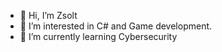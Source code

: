 - 👋 Hi, I’m Zsolt
- 👀 I’m interested in C# and Game development.
- 🌱 I’m currently learning Cybersecurity

<!---
HORZSOCD/HORZSOCD is a ✨ special ✨ repository because its `README.md` (this file) appears on your GitHub profile.
You can click the Preview link to take a look at your changes.
--->
